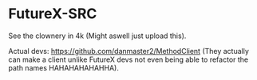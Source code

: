 # FutureX-SRC
See the clownery in 4k (Might aswell just upload this).

Actual devs: https://github.com/danmaster2/MethodClient (They actually can make a client unlike FutureX devs not even being able to refactor the path names HAHAHAHAHAHHA).
